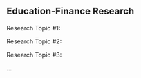 ## Education-Finance Research ##

Research Topic #1:


Research Topic #2:


Research Topic #3:


...